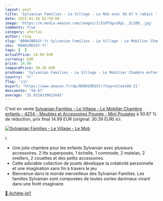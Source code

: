 ```yaml
---
layout: post
title: 'Sylvanian Families - Le Village - Le Mob avec 50.67 % rabais '
date: 2021-01-28 01:59:04
image: 'https://m.media-amazon.com/images/I/51OT9gvuRpL._SL200_.jpg'
comments: true
category: ofertas
author: ring
slug: 'B0001MEGSY-fr Sylvanian Families - Le Village - Le Mobilier Chambre...'
sku: 'B0001MEGSY-fr'
tags: [  ]
actualPrice: 14.99 EUR
currency: EUR
price: 14.99
comparePrice: 30.39 EUR
prodname: 'Sylvanian Families - Le Village - Le Mobilier Chambre enfants - 4254 - Meubles et Accessoires Poupée - Mini Poupées'
country: 'fr'
flag: '🇫🇷'
buyurl: 'https://www.amazon.fr/dp/B0001MEGSY/?tag=tolees0d-21'
descuento: '50.67'
average: '15.9314339622643'
---
```


C'est en vente [Sylvanian Families - Le Village - Le Mobilier Chambre enfants - 4254 - Meubles et Accessoires Poupée - Mini Poupées](https://www.amazon.fr/dp/B0001MEGSY/?tag=tolees0d-21)  à  50.67 % de réduction, prix final  14.99 EUR (original: 30.39 EUR) ici:

[![Sylvanian Families - Le Village - Le Mob](https://m.media-amazon.com/images/I/51OT9gvuRpL._SL200_.jpg)](https://www.amazon.fr/dp/B0001MEGSY/?tag=tolees0d-21)

ℹ️:

- Une jolie chambre pour les enfants Sylvanian avec plusieurs accessoires. 2 lits superposés, 1 échelle, 1 commode, 2 matelas, 2 oreillers, 2 couettes et des petits accessoires.
- Cette adorable collection de jouets développe la créativité personnelle et une imagination sans fin à travers le jeu
- Bienvenue dans le monde merveilleux des Sylvanian Families. Les familles Sylvanian sont composées de toutes sortes danimaux vivant dans une forêt imaginaire.

[🛒 Achète-le!!](https://www.amazon.fr/dp/B0001MEGSY/?tag=tolees0d-21)
